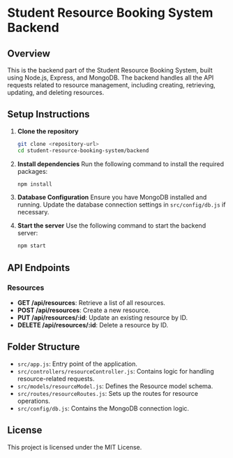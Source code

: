 # Student Resource Booking System Backend

## Overview
This is the backend part of the Student Resource Booking System, built using Node.js, Express, and MongoDB. The backend handles all the API requests related to resource management, including creating, retrieving, updating, and deleting resources.

## Setup Instructions

1. **Clone the repository**
   ```bash
   git clone <repository-url>
   cd student-resource-booking-system/backend
   ```

2. **Install dependencies**
   Run the following command to install the required packages:
   ```bash
   npm install
   ```

3. **Database Configuration**
   Ensure you have MongoDB installed and running. Update the database connection settings in `src/config/db.js` if necessary.

4. **Start the server**
   Use the following command to start the backend server:
   ```bash
   npm start
   ```

## API Endpoints

### Resources
- **GET /api/resources**: Retrieve a list of all resources.
- **POST /api/resources**: Create a new resource.
- **PUT /api/resources/:id**: Update an existing resource by ID.
- **DELETE /api/resources/:id**: Delete a resource by ID.

## Folder Structure
- `src/app.js`: Entry point of the application.
- `src/controllers/resourceController.js`: Contains logic for handling resource-related requests.
- `src/models/resourceModel.js`: Defines the Resource model schema.
- `src/routes/resourceRoutes.js`: Sets up the routes for resource operations.
- `src/config/db.js`: Contains the MongoDB connection logic.

## License
This project is licensed under the MIT License.